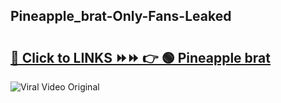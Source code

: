 
 ## Pineapple_brat-Only-Fans-Leaked

# <h2><a href="https://clipsfans.com/Pineapple_brat&ref=git">🔗 Click to LINKS ⏩⏩ 👉 🟢 Pineapple brat </a></h2>

<a href="https://clipsfans.com/Pineapple_brat&ref=git" rel="nofollow" data-target="animated-image.originalLink"><img src="https://i.ibb.co.com/xMMVF88/686577567.gif" alt="Viral Video Original" style="max-width: 100%; display: inline-block;" data-target="animated-image.originalImage"></a>

